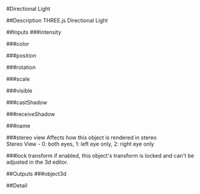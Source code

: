 #Directional Light

##Description
THREE.js Directional Light

##Inputs
###intensity


###color


###position


###rotation


###scale


###visible


###castShadow


###receiveShadow


###name


###stereo view
Affects how this object is rendered in stereo  
Stereo View - 0: both eyes, 1: left eye only, 2: right eye only

###lock transform
if enabled, this object's transform is locked and can't be adjusted in the 3d editor.

##Outputs
###object3d


##Detail

